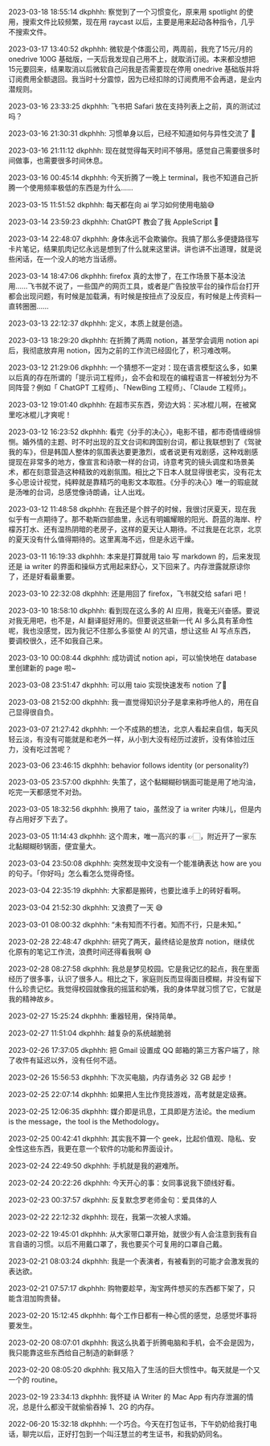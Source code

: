 2023-03-18 18:55:14 dkphhh: 察觉到了一个习惯变化，原来用 spotlight 的使用，搜索文件比较频繁，现在用 raycast 以后，主要是用来起动各种指令，几乎不搜索文件。

2023-03-17 13:40:52 dkphhh: 微软是个体面公司，两周前，我充了15元/月的onedrive 100G 基础版，一天后我发现自己用不上，就取消订阅。本来都没想把15元要回来，结果取消以后微软自己问我是否需要现在停用 onedrive 基础版并将订阅费用全额退回。我当时十分震惊，因为已经扣除的订阅费用不会再退，是业内潜规则。

2023-03-16 23:33:25 dkphhh: 飞书把 Safari 放在支持列表上之前，真的测试过吗？

2023-03-16 21:30:31 dkphhh: 习惯单身以后，已经不知道如何与异性交流了 🥹

2023-03-16 21:11:12 dkphhh: 现在就觉得每天时间不够用。感觉自己需要很多时间做事，也需要很多时间休息。

2023-03-16 00:45:14 dkphhh: 今天折腾了一晚上 terminal，我也不知道自己折腾一个使用频率极低的东西是为什么……

2023-03-15 11:51:52 dkphhh: 每天都在向 ai 学习如何使用电脑😅

2023-03-14 23:59:23 dkphhh: ChatGPT 教会了我 AppleScript 🥹

2023-03-14 22:48:07 dkphhh: 身体永远不会欺骗你。我搞了那么多便捷路径写卡片笔记，结果肌肉记忆永远是想到了什么就来这里讲。讲也讲不出道理，就是说些闲话，在一个没人的地方当话痨。

2023-03-14 18:47:06 dkphhh: firefox 真的太惨了，在工作场景下基本没法用……飞书就不说了，一些国产的网页工具，或者是广告投放平台的操作后台打开都会出现问题，有时候是加载满，有时候是按扭点了没反应，有时候是上传资料一直转圈圈……

2023-03-13 22:12:37 dkphhh: 定义，本质上就是创造。

2023-03-13 18:29:20 dkphhh: 在折腾了两周 notion，甚至学会调用 notion api 后，我彻底放弃用 notion，因为之前的工作流已经固化了，积习难改啊。

2023-03-12 21:29:06 dkphhh: 一个猜想不一定对：现在语言模型这么多，如果以后真的存在所谓的「提示词工程师」，会不会和现在的编程语言一样被划分为不同阵营？例如「 ChatGPT 工程师」、「NewBing 工程师」、「Claude 工程师」。

2023-03-12 19:01:40 dkphhh: 在超市买东西，旁边大妈：买冰棍儿啊，在被窝里吃冰棍儿才爽呢！

2023-03-12 16:23:52 dkphhh: 看完《分手的决心》，电影不错，都市奇情缠绵悱恻。婚外情的主题、时不时出现的互文台词和跨国别台词，都让我联想到了《驾驶我的车》，但是韩国人整体的氛围表达要更激烈，或者说更有戏剧感，这种戏剧感提现在非常多的地方，像宣言和诗歌一样的台词，诗意考究的镜头调度和场景美术，都在刻意营造这种精致的戏剧氛围。相比之下日本人就显得很老实，没有花太多心思设计视觉，纯粹就是靠精巧的电影文本取胜。《分手的决心》唯一的瑕疵就是汤唯的台词，总感觉像诗朗诵，让人出戏。

2023-03-12 11:48:58 dkphhh: 在我还是个胖子的时候，我很讨厌夏天，现在我似乎有一点期待了。那不勒斯四部曲里，永远有明媚耀眼的阳光、蔚蓝的海岸、柠檬苏打水、还有湿热阴暗的老房子，这样的夏天让人期待。不过我是在北京，北京的夏天没有什么值得期待的。这里离海不远，但是永远干燥。

2023-03-11 16:19:33 dkphhh: 本来是打算就用 taio 写 markdown 的，后来发现还是 ia writer 的界面和操纵方式用起来舒心，又下回来了。内存泄露就原谅你了，还是好看最重要。

2023-03-10 22:32:08 dkphhh: 还是用回了 firefox，飞书就交给 safari 吧！

2023-03-10 18:58:10 dkphhh: 看到现在这么多的 AI 应用，我毫无兴奋感。要说对我无用吧，也不是，AI 翻译挺好用的。但要说这些新一代 AI 多么具有革命性呢，我也没感觉，因为我记不住那么多驱使 AI 的咒语，想让这些 AI 写点东西，要调校很久，还不如我自己来。

2023-03-10 00:08:44 dkphhh: 成功调试 notion api，可以愉快地在 database 里创建新的 page 啦~

2023-03-08 23:51:47 dkphhh: 可以用 taio 实现快速发布 notion 了🥹

2023-03-08 21:52:00 dkphhh: 我一直觉得知识分子是拿来称呼他人的，用在自己显得很自负。

2023-03-07 21:27:42 dkphhh: 一个不成熟的想法，北京人看起来自信，每天风轻云淡，有没有可能就是和老外一样，从小到大没有经历过波折，没有体验过压力，没有吃过苦呢？

2023-03-06 23:46:15 dkphhh: behavior follows identity (or personality?)

2023-03-05 23:57:00 dkphhh: 失策了，这个黏糊糊砂锅面可能是用了地沟油，吃完一天都感觉不对劲。

2023-03-05 18:32:56 dkphhh: 换用了 taio，虽然没了 ia writer 内味儿，但是内存占用好歹下去了。

2023-03-05 11:14:43 dkphhh: 这个周末，唯一高兴的事 👉🏻，附近开了一家东北黏糊糊砂锅面，便宜量大。

2023-03-04 23:50:08 dkphhh: 突然发现中文没有一个能准确表达 how are you 的句子。「你好吗」怎么看怎么觉得奇怪。

2023-03-04 22:35:19 dkphhh: 大家都是搬砖，也要比谁手上的砖好看啊。

2023-03-04 21:52:30 dkphhh: 又浪费了一天 😅

2023-03-01 08:00:32 dkphhh: “未有知而不行者。知而不行，只是未知。”

2023-02-28 22:48:47 dkphhh: 研究了两天，最终结论是放弃 notion，继续优化原有的笔记工作流，浪费时间还得看我啊 😅

2023-02-28 08:27:58 dkphhh: 我总是梦见校园。它是我记忆的起点，我在里面经历了很多事，认识了很多人。相比之下，家庭则反而显得面目模糊，并没有留下什么珍贵记忆。我觉得校园就像我的摇篮和奶嘴，我的身体早就习惯了它，它就是我的精神故乡。

2023-02-27 15:25:24 dkphhh: 重器轻用，保持简单。

2023-02-27 11:51:04 dkphhh: 越复杂的系统越脆弱

2023-02-26 17:37:05 dkphhh: 把 Gmail 设置成 QQ 邮箱的第三方客户端了，除了收件有延迟以外，没有任何不适。

2023-02-26 15:56:53 dkphhh: 下次买电脑，内存请务必 32 GB 起步！

2023-02-25 22:07:14 dkphhh: 如果把人生比作竞技游戏，高考就是定级赛。

2023-02-25 12:06:35 dkphhh: 媒介即是讯息，工具即是方法论。the medium is the message，the tool is the Methodology。

2023-02-25 00:42:41 dkphhh: 其实我不算一个 geek，比起价值观、隐私、安全性这些东西，我更在意一个软件的功能和界面设计。

2023-02-24 22:49:50 dkphhh: 手机就是我的避难所。

2023-02-24 20:22:26 dkphhh: 今天开心的事：女同事说我下颌线好看。

2023-02-23 00:37:57 dkphhh: 反复默念罗老师金句：爱具体的人

2023-02-22 22:12:32 dkphhh: 现在，我第一次被人求婚。

2023-02-22 19:45:01 dkphhh: 从大家带口罩开始，就很少有人会注意到我有自言自语的习惯。以后不用戴口罩了，我也要买个可复用的口罩自己戴。

2023-02-21 08:03:24 dkphhh: 我是一个表演者，有被看到的可能才会激发我的表达欲。

2023-02-21 07:57:17 dkphhh: 购物要趁早，淘宝两件想买的东西都下架了，只能含泪加购贵替。

2023-02-20 15:12:45 dkphhh: 每个工作日都有一种心慌的感觉，总感觉坏事将要发生。

2023-02-20 08:07:01 dkphhh: 我这么执着于折腾电脑和手机，会不会是因为，我只能靠这些东西给自己制造的新鲜感？

2023-02-20 08:05:20 dkphhh: 我又陷入了生活的巨大惯性中。每天就是一个又一个的 routine。

2023-02-19 23:34:13 dkphhh: 我怀疑 iA Writer 的 Mac App 有内存泄漏的情况，总是什么都没干就偷偷吞掉 1、2G 的内存。

2022-06-20 15:32:18 dkphhh: 一个巧合。今天在打包证书，下午奶奶给我打电话，聊完以后，正好打包到一个叫汪慧兰的考生证书，和我奶奶同名。
